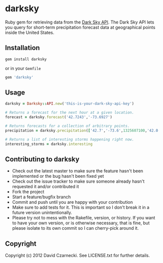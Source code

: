 # darksky

Ruby gem for retrieving data from the [Dark Sky API](http://darkskyapp.com/api/). The Dark Sky API lets you query 
for short-term precipitation forecast data at geographical points inside the United States. 

## Installation

`gem install darksky`

or in your `Gemfile`

```ruby
gem 'darksky'
```
  
## Usage

```ruby
darksky = Darksky::API.new('this-is-your-dark-sky-api-key')

# Returns a forecast for the next hour at a given location.
forecast = darksky.forecast('42.7243','-73.6927')

# Returns forecasts for a collection of arbitrary points.
precipitation = darksky.precipitation(['42.7','-73.6',1325607100,'42.0','-73.0',1325607791])

# Returns a list of interesting storms happening right now.
interesting_storms = darksky.interesting
```

## Contributing to darksky
 
* Check out the latest master to make sure the feature hasn't been implemented or the bug hasn't been fixed yet
* Check out the issue tracker to make sure someone already hasn't requested it and/or contributed it
* Fork the project
* Start a feature/bugfix branch
* Commit and push until you are happy with your contribution
* Make sure to add tests for it. This is important so I don't break it in a future version unintentionally.
* Please try not to mess with the Rakefile, version, or history. If you want to have your own version, or is otherwise necessary, that is fine, but please isolate to its own commit so I can cherry-pick around it.

## Copyright

Copyright (c) 2012 David Czarnecki. See LICENSE.txt for further details.
